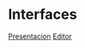 # Interfaces
<a href="https://www.figma.com/proto/C1tjBxkyyUUAR6UtVtwaR0/GodJuegos">Presentacion</a>
    <a href="    https://www.figma.com/file/C1tjBxkyyUUAR6UtVtwaR0/GodJuegos  ">Editor</a>
